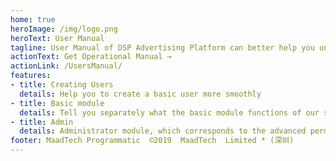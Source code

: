 ```yaml
---
home: true
heroImage: /img/logo.png
heroText: User Manual
tagline: User Manual of DSP Advertising Platform can better help you understand how to operate DSP Advertising Platform.
actionText: Get Operational Manual →
actionLink: /UsersManual/
features:
- title: Creating Users
  details: Help you to create a basic user more smoothly
- title: Basic module
  details: Tell you separately what the basic module functions of our system are, so that you can better use our system.
- title: Admin
  details: Administrator module, which corresponds to the advanced permission users of the system, will tell you the administrator's operation functions and permissions.
footer: MaadTech Programmatic  ©2019  MaadTech  Limited * (深圳)
---
```

